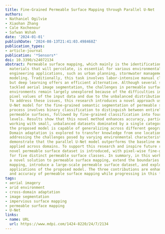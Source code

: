 ```yaml
---
title: Fine-Grained Permeable Surface Mapping through Parallel U-Net
authors:
- Nathaniel Ogilvie
- Xiaohan Zhang
- Cale Kochenour
- Safwan Wshah
date: '2024-01-01'
publishDate: '2024-08-13T21:41:03.498468Z'
publication_types:
- article-journal
publication: '*Sensors*'
doi: 10.3390/s24072134
abstract: Permeable surface mapping, which mainly is the identification of surface
  materials that will percolate, is essential for various environmental and civil
  engineering applications, such as urban planning, stormwater management, and groundwater
  modeling. Traditionally, this task involves labor-intensive manual classification,
  but deep learning offers an efficient alternative. Although several studies have
  tackled aerial image segmentation, the challenges in permeable surface mapping arid
  environments remain largely unexplored because of the difficulties in distinguishing
  pixel values of the input data and due to the unbalanced distribution of its classes.
  To address these issues, this research introduces a novel approach using a parallel
  U-Net model for the fine-grained semantic segmentation of permeable surfaces. The
  process involves binary classification to distinguish between entirely and partially
  permeable surfaces, followed by fine-grained classification into four distinct permeability
  levels. Results show that this novel method enhances accuracy, particularly when
  working with small, unbalanced datasets dominated by a single category. Furthermore,
  the proposed model is capable of generalizing across different geographical domains.
  Domain adaptation is explored to transfer knowledge from one location to another,
  addressing the challenges posed by varying environmental characteristics. Experiments
  demonstrate that the parallel U-Net model outperforms the baseline methods when
  applied across domains. To support this research and inspire future research, a
  novel permeable surface dataset is introduced, with pixel-wise fine-grained labeling
  for five distinct permeable surface classes. In summary, in this work, we offer
  a novel solution to permeable surface mapping, extend the boundaries of arid environment
  mapping, introduce a large-scale permeable surface dataset, and explore cross-area
  applications of the proposed model. The three contributions are enhancing the efficiency
  and accuracy of permeable surface mapping while progressing in this field.
tags:
- aerial imagery
- arid environment
- cross-domain adaptation
- image segmentation
- impervious surface mapping
- permeable surface mapping
- U-Net
links:
- name: URL
  url: https://www.mdpi.com/1424-8220/24/7/2134
---
```

